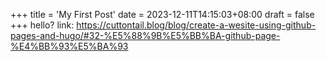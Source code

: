+++
title = 'My First Post'
date = 2023-12-11T14:15:03+08:00
draft = false
+++
hello?
link: https://cuttontail.blog/blog/create-a-wesite-using-github-pages-and-hugo/#32-%E5%88%9B%E5%BB%BA-github-page-%E4%BB%93%E5%BA%93